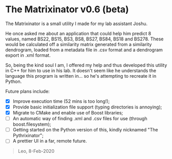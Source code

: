 # The Matrixinator v0.6 (beta)
The Matrixinator is a small utility I made for my lab assistant Joshu.

He once asked me about an application that could help him predict 8 values,
named BS22, BS15, BS3, BS8, BS27, BS84, BS18 and BS278. These would be
calculated off a similarity matrix generated from a similarity dendrogram,
loaded from a metadata file in .csv format and a dendrogram export in .xml format.

So, being the kind soul I am, I offered my help and thus developed this utility
in C++ for him to use in his lab. It doesn't seem like he understands the language
this program is written in... so he's attempting to recreate it in Python.

Future plans include:
- [x] Improve execution time (52 mins is too long!);
- [x] Provide basic initialization file support (typing directories is annoying);
- [x] Migrate to CMake and enable use of Boost libraries;
- [ ] An automatic way of finding .xml and .csv files for use (through boost.filesystem);
- [ ] Getting started on the Python version of this, kindly nicknamed "The Pythrixinator";
- [ ] A prettier UI in a far, remote future.

> Leo, 8-Feb-2020